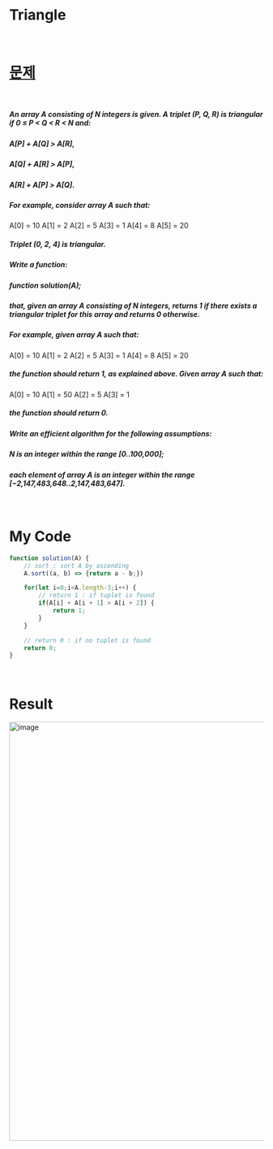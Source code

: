 # Triangle

<br>

# <a href="https://app.codility.com/programmers/lessons/6-sorting/">문제</a>

<br>

##### An array A consisting of N integers is given. A triplet (P, Q, R) is triangular if 0 ≤ P < Q < R < N and:
##### A[P] + A[Q] > A[R],
##### A[Q] + A[R] > A[P],
##### A[R] + A[P] > A[Q].
##### For example, consider array A such that:
  A[0] = 10    A[1] = 2    A[2] = 5
  A[3] = 1     A[4] = 8    A[5] = 20
##### Triplet (0, 2, 4) is triangular.
##### Write a function:
##### function solution(A);
##### that, given an array A consisting of N integers, returns 1 if there exists a triangular triplet for this array and returns 0 otherwise.
##### For example, given array A such that:
  A[0] = 10    A[1] = 2    A[2] = 5
  A[3] = 1     A[4] = 8    A[5] = 20
##### the function should return 1, as explained above. Given array A such that:
  A[0] = 10    A[1] = 50    A[2] = 5
  A[3] = 1
##### the function should return 0.
##### Write an efficient algorithm for the following assumptions:
##### N is an integer within the range [0..100,000];
##### each element of array A is an integer within the range [−2,147,483,648..2,147,483,647].

<br>

# My Code

```javascript
function solution(A) {
    // sort : sort A by ascending
    A.sort((a, b) => {return a - b;})

    for(let i=0;i<A.length-3;i++) {
        // return 1 : if tuplet is found
        if(A[i] + A[i + 1] > A[i + 2]) {
            return 1;
        }
    }

    // return 0 : if no tuplet is found
    return 0;
}
```

<br>

# Result
<img width="825" alt="image" src="https://user-images.githubusercontent.com/74173976/209441075-328f2735-f62f-4202-b6f4-27fd4b58098c.png">
